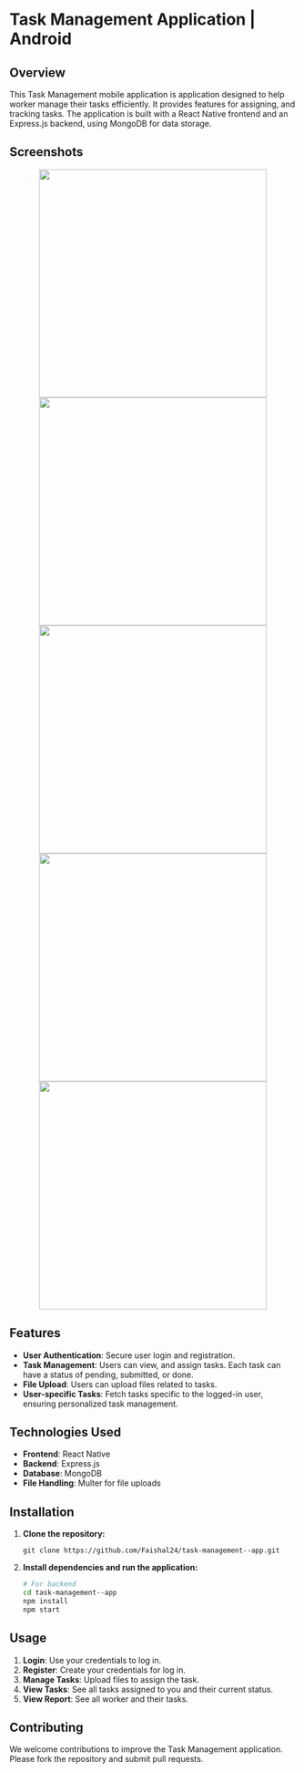 # Task Management Application | Android

## Overview

This Task Management mobile application is application designed to help worker manage their tasks efficiently. It provides features for assigning, and tracking tasks. The application is built with a React Native frontend and an Express.js backend, using MongoDB for data storage.

## Screenshots
<p align="center">
<img src="https://github.com/Faishal24/task-management--app/assets/32897697/ab0fb2a0-4626-4614-bee3-9d9f0ece65f4" height="400">
<img src="https://github.com/Faishal24/task-management--app/assets/32897697/61da4707-523c-4d19-9ff8-315a0e8ff83a" height="400">
<img src="https://github.com/Faishal24/task-management--app/assets/32897697/78d3ee5d-4846-40d4-87b6-7042432c5468" height="400">
<img src="https://github.com/Faishal24/task-management--app/assets/32897697/7855460a-0b97-4cdb-9439-ddcec275fbf9" height="400">
<img src="https://github.com/Faishal24/task-management--app/assets/32897697/a1209be9-10e1-4e61-8c9c-3b7ae995749f" height="400">
</p>


## Features

- **User Authentication**: Secure user login and registration.
- **Task Management**: Users can view, and assign tasks. Each task can have a status of pending, submitted, or done.
- **File Upload**: Users can upload files related to tasks.
- **User-specific Tasks**: Fetch tasks specific to the logged-in user, ensuring personalized task management.

## Technologies Used

- **Frontend**: React Native
- **Backend**: Express.js
- **Database**: MongoDB
- **File Handling**: Multer for file uploads

## Installation

1. **Clone the repository:**
    ```
    git clone https://github.com/Faishal24/task-management--app.git
    ```

2. **Install dependencies and run the application:**
    ```bash
    # For backend
    cd task-management--app
    npm install
    npm start
    ```

## Usage

1. **Login**: Use your credentials to log in.
2. **Register**: Create your credentials for log in.
3. **Manage Tasks**: Upload files to assign the task.
4. **View Tasks**: See all tasks assigned to you and their current status.
5. **View Report**: See all worker and their tasks.

## Contributing

We welcome contributions to improve the Task Management application. Please fork the repository and submit pull requests.
